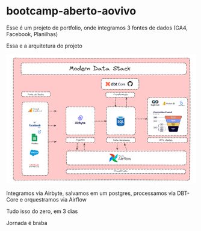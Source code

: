 # bootcamp-aberto-aovivo

Esse é um projeto de portfolio, onde integramos 3 fontes de dados (GA4, Facebook, Planilhas)

Essa e a arquitetura do projeto

![pics](https://github.com/lvgalvao/bootcamp-aberto-aovivo/blob/main/pics/foto.png?raw=true)

Integramos via Airbyte, salvamos em um postgres, processamos via DBT-Core e orquestramos via Airflow

Tudo isso do zero, em 3 dias

Jornada é braba
